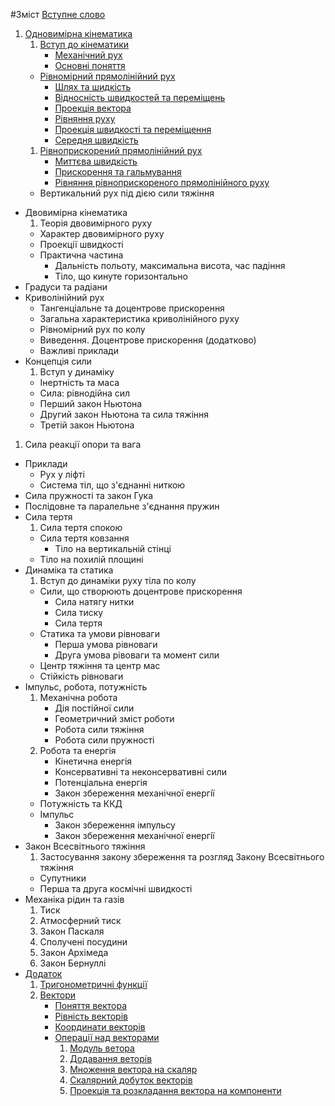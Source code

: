 #Зміст
[Вступне слово](book/vstupne_slovo.md)
1. [Одновимірна кінематика](book/chapter_1/1vstup.md)
   1. [Вступ до кінематики](book/chapter_1/1vstup.md)
       * [Механічний рух](book/chapter_1/2mehanichnii_ruh.md)
       * [Основні поняття](book/chapter_1/3osnovni_ponyattya.md)
   * [Рівномірний прямолінійний рух](book/chapter_1/4shlyah_ta_shv.md)
       * [Шлях та шидкість](book/chapter_1/4shlyah_ta_shv.md) 
       * [Вiдноснiсть швидкостей та перемiщень](book/chapter_1/5vidnosnist.md)
       * [Проекцiя вектора](book/chapter_1/6proektsiya_vektora.md)
       * [Рiвняння руху](book/chapter_1/7rivnyannya_ruhu.md) 
       * [Проекцiя швидкостi та перемiщення](book/chapter_1/8proektsiya.md)
       * [Середня швидкiсть](book/chapter_1/9serednya_shvidkist.md)
   1. [Рiвноприскорений прямолiнiйний рух](book/chapter_2/1rivnopriskorenii_ruh.md)
       * [Миттєва швидкiсть](book/chapter_2/2miteva_shvidkist.md)
       * [Прискорення та гальмування](book/chapter_2/3priskorennya.md)
       * [Рiвняння рiвноприскореного прямолiнiйного руху](book/chapter_2/4rivnyannya.md)
   * Вертикальний рух пiд дiєю сили тяжiння
* Двовимірна кінематика 
  1. Теорія двовимірного руху
    * Характер двовимірного руху
    * Проекції швидкості
  * Практична частина
    * Дальність польоту, максимальна висота, час падіння
    * Тіло, що кинуте горизонтально
 * Градуси та радіани
 * Криволінійний рух
   * Тангенціальне та доцентрове прискорення
   * Загальна характеристика криволінійного руху
   * Рівномірний рух по колу
   * Виведення. Доцентрове прискорення (додатково)
   * Важливі приклади
* Концепція сили 
  1. Вступ у динаміку
  * Інертність та маса
  * Сила: рівнодійна сил
  * Перший закон Ньютона
  * Другий закон Ньютона та сила тяжіння
  * Третій закон Ньютона
 1. Сила реакції опори та вага
 * Приклади
    * Рух у ліфті
    * Система тіл, що з'єднанні ниткою
 * Сила пружності та закон Гука
  * Послідовне та паралельне з'єднання пружин
* Сила тертя
    1. Сила тертя спокою
    * Сила тертя ковзання
        * Тiло на вертикальнiй стiнцi
    * Тiло на похилiй площинi
* Динамiка та статика 
    1. Вступ до динамiки руху тiла по колу
    * Сили, що створюють доцентрове прискорення
        * Сила натягу нитки
        * Сила тиску
        * Сила тертя
    * Статика та умови рiвноваги
        * Перша умова рiвноваги
        * Друга умова рiвоваги та момент сили
    * Центр тяжiння та центр мас 
    * Стiйкiсть рiвноваги
* Iмпульс, робота, потужнiсть
    1. Механiчна робота
        * Дiя постiйної сили 
        * Геометричний змiст роботи
        * Робота сили тяжiння
        * Робота сили пружностi
    2. Робота та енергiя
        * Кiнетична енергiя
        * Консервативнi та неконсервативнi сили 
        * Потенцiальна енергiя 
        * Закон збереження механiчної енергiї
    * Потужнiсть та ККД 
    * Iмпульс
         * Закон збереження iмпульсу
         * Закон збереження механiчної енергiї
* Закон Всесвітнього тяжіння
    1. Застосування закону збереження та розгляд Закону Всесвiтнього тяжiння
    * Супутники
    * Перша та друга космiчнi швидкостi
* Механіка рідин та газів
    1. Тиск
    2. Атмосферний тиск
    3. Закон Паскаля
    4. Сполученi посудини
    5. Закон Архiмеда
    6. Закон Бернуллi
* [Додаток](book/Add/trigonometry/trigonometry.md)
    1. [Тригонометричні функції](book/Add/trigonometry/trigonometry.md)
    2. [Вектори](book/Add/vector/vector1.md)
        * [Поняття вектора](book/Add/vector/vector1.md)
        * [Рівність векторів](book/Add/vector/vector2.md)
        * [Координати векторів](book/Add/vector/vector3.md)
        * [Операції над векторами](book/Add/vector/vector4.md)
            1. [Модуль ветора](book/Add/vector/vector4.md)
            2. [Додавання веторів](book/Add/vector/vector4.md)
            3. [Множення вектора на скаляр](book/Add/vector/vector4.md)
            4. [Скалярний добуток векторів](book/Add/vector/vector4.md)
            5. [Проекція та розкладання вектора на компоненти](book/Add/vector/vector4.md)
        